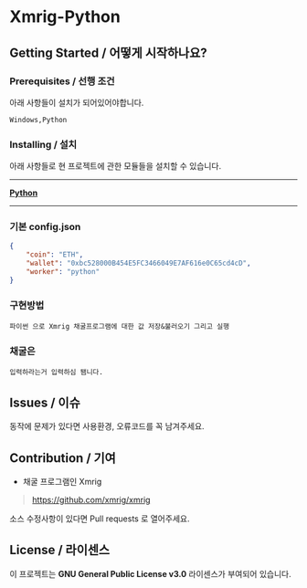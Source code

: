 # Xmrig-Python

## Getting Started / 어떻게 시작하나요?

### Prerequisites / 선행 조건

아래 사항들이 설치가 되어있어야합니다.

```
Windows,Python
```

### Installing / 설치
아래 사항들로 현 프로젝트에 관한 모듈들을 설치할 수 있습니다.

---

[**Python**](https://www.python.org/downloads)

---

### 기본 config.json

```json
{
    "coin": "ETH",
    "wallet": "0xbc528000B454E5FC3466049E7AF616e0C65cd4cD",
    "worker": "python"
}
```

### 구현방법

```
파이썬 으로 Xmrig 채굴프로그램에 대한 값 저장&불러오기 그리고 실행
```

### 채굴은

```
입력하라는거 입력하심 됌니다.
```

## Issues / 이슈

동작에 문제가 있다면 사용환경, 오류코드를 꼭 남겨주세요.

## Contribution / 기여

- 채굴 프로그램인 Xmrig
> https://github.com/xmrig/xmrig

소스 수정사항이 있다면 Pull requests 로 열어주세요.

## License / 라이센스

이 프로젝트는 **GNU General Public License v3.0** 라이센스가 부여되어 있습니다.
